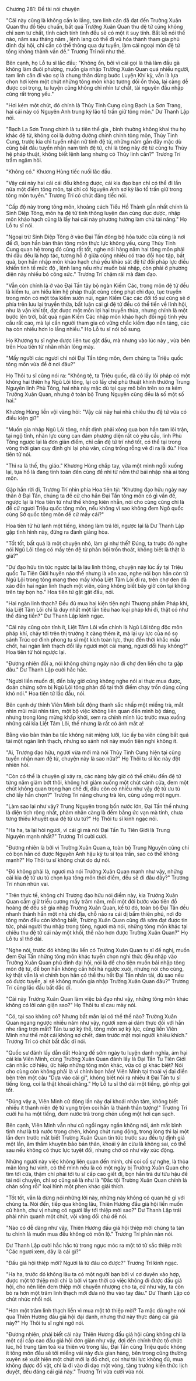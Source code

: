




Chương 281: Đề tài nói chuyện


"Cái này cũng là không cần lo lắng, tam linh căn đã đạt đến Trường Xuân Quan thu đồ tiêu chuẩn, bất quá Trường Xuân Quan thu đệ tử cũng không chỉ xem tư chất, tính cách tính tình đều sẽ có một ít suy tính. Bất kể nói thế nào, năm sau tháng năm , lệnh lang có thể đi vũ hóa thành tham gia phủ đỉnh đại hội, chỉ cần có thể thông qua dự tuyển, làm cái ngoại môn đệ tử tổng không thành vấn đề." Trương Trí nói như thế.

Bên cạnh, họ Lỗ tu sĩ lắc đầu: "Không ổn, bởi vì cái gọi là thà làm đầu gà không làm đuôi phượng, muốn gia nhập Trường Xuân Quan quá nhiều người, tam linh căn đi vào sợ là chung thân dừng bước Luyện Khí kỳ, vẫn là lựa chọn hơi kém một chút những tông môn khác tương đối ổn thỏa, lại càng dễ được coi trọng, tu luyện cũng không chỉ nhìn tư chất, tài nguyên đầu nhập cũng rất trọng yếu."

"Hơi kém một chút, đó chính là Thủy Tinh Cung cùng Bạch La Sơn Trang, hai cái này có Nguyên Anh trung kỳ lão tổ trấn giữ tông môn." Dư Thanh Lập nói.

"Bạch La Sơn Trang chính là tu tiên thế gia , bình thường không khai thu họ khác đệ tử, không coi là đường đường chính chính tông môn, Thủy Tinh Cung, trước kia chỉ tuyển nhận nữ tính đệ tử, những năm gần đây mặc dù cũng bắt đầu tuyển nhận nam tính đệ tử, chỉ là tông này đệ tử cùng tu Thủy hệ pháp thuật, không biết lệnh lang nhưng có Thủy linh căn?" Trương Trí trầm ngâm hỏi.

"Không có." Khương Hùng tiếc nuối lắc đầu.

"Vậy cái này hai cái cái đều không được, cái kia đạo bạn chỉ có thể đi lần nữa một điểm tông môn, tại chỉ có Nguyên Anh sơ kỳ lão tổ trấn giữ trong tông môn tuyển." Trương Trí có chút đáng tiếc nói.

"Cấp độ này trong tông môn, khoảng cách Tiểu Hồ Thành gần nhất chính là Sinh Diệp Tông, môn hạ đệ tử tinh thông luyện đan cùng dục dược, nhập môn khảo hạch cũng là lấy hai cái này phương hướng làm chủ tài năng." Họ Lỗ tu sĩ nói.

"Ngoại trừ Sinh Diệp Tông ở vào Đại Tấn đông bộ hỏa tước cửa cũng là nơi để đi, bọn hắn bản thân tông môn thực lực không yếu, cùng Thủy Tinh Cung quan hệ trong đó cũng rất tốt, nghe nói hàng năm hai tông môn phái thi đấu đều là hợp tác, tương hỗ ở giữa cũng nhiều có trao đổi học tập, bất quá, bọn hắn nhập môn khảo hạch chủ yếu khảo sát đệ tử đối pháp lực điều khiển tinh tế mức độ , lệnh lang nếu như muốn bái nhập, còn phải ở phương diện này nhiều bỏ công sức." Trương Trí chậm rãi mà đàm đạo.

"Vẫn còn chính là ở vào Đại Tấn tây bộ ngàn Kiếm Các, trong môn đệ tử đều là kiếm tu, am hiểu kim hệ pháp thuật cùng công phạt chi đạo, tục truyền trong môn có một tòa kiếm sườn núi, ngàn Kiếm Các các đời tổ sư cũng sẽ ở phía trên lưu lại truyền thừa, bất luận cái gì đệ tử đều có thể tiến về lĩnh hội, như là vận khí tốt, đạt được một môn lợi hại truyền thừa, nhưng chính là một bước lên trời, bất quá ngàn Kiếm Các nhập môn khảo hạch đối ngộ tính yêu cầu rất cao, mà lại cần người tham gia có vững chắc kiếm đạo nền tảng, các hạ còn nhiều hơn lo lắng nhiều." Họ Lỗ tu sĩ nói bổ sung.

Họ Khương tu sĩ nghe được liên tục gật đầu, mà nhưng vào lúc này , vừa bên trên Hoa tiên tử nhăn nhăn lông mày.

"Mấy người các ngươi chỉ nói Đại Tấn tông môn, đem chúng ta Triệu quốc tông môn vừa để ở nơi đâu?"

Họ Thôi tu sĩ cũng nói ra: "Không tệ, ta Triệu quốc, đã có lấy lôi pháp có một không hai thiên hạ Ngũ Lôi tông, lại có lấy chế phù thuật khinh thường Trung Nguyên linh Phù Tông, hai nhà này mặc dù tại quy mô bên trên so ra kém Trường Xuân Quan, nhưng ở toàn bộ Trung Nguyên cũng đều là số một số hai."

Khương Hùng liền vội vàng hỏi: "Vậy cái này hai nhà chiêu thu đệ tử vừa có điều kiện gì?"

"Muốn gia nhập Ngũ Lôi tông, nhất định phải xông qua bọn hắn tam lôi trận, tại ngộ tính, nhãn lực cùng can đảm phương diện rất có yêu cầu, linh Phù Tông ngược lại là đơn giản điểm, chỉ cần đệ tử trí nhớ tốt, có thể tại trong vòng thời gian quy định ghi lại phù văn, cũng trống rỗng vẽ đi ra là đủ." Hoa tiên tử nói.

"Thì ra là thế, thụ giáo." Khương Hùng chắp tay, vừa một mình ngồi xuống lại, tựa hồ là đang tính toán đến cùng để nhi tử nếm thử bái nhập nhà ai tông môn.

Gặp hắn rời đi, Trương Trí nhìn phía Hoa tiên tử: "Khương đạo hữu ngày nay thân ở Đại Tấn, chúng ta đề cử cho hắn Đại Tấn tông môn có gì vấn đề, ngược lại là Hoa tiên tử như thế không kiên nhẫn, nói cho cùng cũng chỉ là đề cử ngươi Triệu quốc tông môn, nếu không vì sao không đem Ngô quốc cùng Sở quốc tông môn đề cử mấy cái?"

Hoa tiên tử hừ lạnh một tiếng, không làm trả lời, ngược lại là Dư Thanh Lập gặp tình hình này, đứng ra đánh giảng hòa.

"Tốt tốt, bất quá là một chuyện nhỏ, làm gì như thế? Đúng, ta trước đó nghe nói Ngũ Lôi tông có mấy tên đệ tử phản bội trốn thoát, không biết là thật là giả?"

"Dư đạo hữu tin tức ngược lại là láu lỉnh thông, chuyện này lúc ấy tại Triệu quốc Tu Tiên Giới huyên náo thế nhưng là xôn xao, nghe nói bọn hắn còn từ Ngũ Lôi trong tông mang theo mấy khỏa Liệt Tâm Lôi đi ra, trên chợ đen đã xào đến hai ngàn linh thạch một viên, cũng không biết bây giờ còn tại không trên tay bọn họ." Hoa tiên tử gật gật đầu, nói.

"Hai ngàn linh thạch? Đều đủ mua hai kiện tiện nghi Thượng phẩm Pháp khí, kia Liệt Tâm Lôi chỉ là duy nhất một lần tiêu hao loại pháp khí đi, thật có như thế đáng tiền?" Dư Thanh Lập kinh ngạc.

"Cái này cũng còn tính ít, Liệt Tâm Lôi vốn chính là Ngũ Lôi tông độc môn pháp khí, chảy tới trên thị trường ít càng thêm ít, mà lại uy lực của nó so sánh Trúc cơ đỉnh phong tu sĩ một kích toàn lực, thực đến thời khắc mấu chốt, hai ngàn linh thạch đổi lấy ngươi một cái mạng, ngươi đổi hay không?" Hoa tiên tử hỏi ngược lại.

"Đương nhiên đổi a, nói không chừng ngày nào đi chợ đen liền cho ta gặp đâu." Dư Thanh Lập cười hắc hắc.

"Ngươi liền muốn đi, đến bây giờ cũng không nghe nói ai thực mua được, đoán chừng sớm bị Ngũ Lôi tông phản đồ tại thời điểm chạy trốn dùng cũng khó nói." Hoa tiên tử lắc đầu, nói.

Bên cạnh dự thính Viên Minh bất động thanh sắc nhấp một miếng trà, mắt nhìn mũi mũi nhìn tâm, một bộ việc không liên quan đến mình bộ dáng, nhưng trong lòng mừng khấp khởi, xem ra chính mình lúc trước mua xuống những cái kia Liệt Tâm Lôi, thế nhưng là rất có ánh mắt a!

Bằng vào bản thân ba tấc không nát miệng lưỡi, lúc ấy ba viên cũng bất quá tài một ngàn linh thạch, nhưng so sánh nơi này muốn tiện nghi không ít.

"Ai, Trương đạo hữu, ngươi vừa mới mà nói Thủy Tinh Cung hiện tại cũng tuyển nhận nam đệ tử, chuyện này là sao nữa?" Họ Thôi tu sĩ lúc này đột nhiên hỏi.

"Còn có thể là chuyện gì xảy ra, các nàng bây giờ có thể chiêu đến đệ tử từng năm giảm bớt thôi, không hơi giảm xuống một chút cánh cửa, đem một chút không quan trọng hạn chế đi, đâu còn có nhiều như vậy đệ tử ưu tú chờ lấy hắn chọn?" Trương Trí nâng chung trà lên, cũng uống một ngụm.

"Làm sao lại như vậy? Trung Nguyên trong bốn nước lớn, Đại Tấn thế nhưng là diện tích rộng nhất, phàm nhân càng là đếm bằng ức vạn mà tính, chưa từng thiếu khuyết qua đệ tử ưu tú?" Họ Thôi tu sĩ kinh ngạc nói.

"Ha ha, ta lại hỏi ngươi, vì cái gì mà nói Đại Tấn Tu Tiên Giới là Trung Nguyên mạnh nhất?" Trương Trí cười cười.

"Đương nhiên là bởi vì Trường Xuân Quan a, toàn bộ Trung Nguyên cũng chỉ có bọn hắn có được Nguyên Anh hậu kỳ tu sĩ tọa trấn, sao có thể không mạnh?" Họ Thôi tu sĩ không chút do dự nói.

"Đó không phải là, ngươi mà nói Trường Xuân Quan mạnh như vậy, những cái kia đệ tử ưu tú chọn lựa tông môn thời điểm, đều sẽ đi đâu đây?" Trương Trí nhún nhún vai.

"Trên thực tế, không chỉ Trương đạo hữu nói điểm này, kia Trường Xuân Quan cầm giữ triều cương mấy trăm năm, mỗi một đời bước vào tiên đồ hoàng đế đều sẽ gia nhập Trường Xuân Quan, kể từ đó, toàn bộ Đại Tấn đều nhanh thành hắn một nhà chi địa, chỗ nào ra cái dị bẩm thiên phú, nơi đó tông môn đều còn không biết, Trường Xuân Quan cũng đã sớm đạt được tin tức, phái người thu nhập trong tông, ngươi mà nói, những tông môn khác tại chiêu thu đệ tử cái này một khối, thế nào hơn được Trường Xuân Quan?" Họ Lỗ tu sĩ thở dài.

"Nghe nói, trước đó không lâu liền có Trường Xuân Quan tu sĩ đề nghị, muốn đem Đại Tấn những tông môn khác tuyển chọn nghi thức đều nhập vào Trường Xuân Quan phủ đỉnh đại hội, nói là để cho tiện muốn bái nhập tông môn đệ tử, để bọn hắn không cần hối hả ngược xuôi, nhưng nói cho cùng, kỳ thật vẫn là vì chính bọn hắn có thể thu hết Đại Tấn nhân tài, dù sao nếu có được tuyển, ai sẽ không muốn gia nhập Trường Xuân Quan đâu?" Trương Trí cũng lắc đầu bất đắc dĩ.

"Cái này Trường Xuân Quan làm việc bá đạo như vậy, những tông môn khác không có lời oán giận sao?" Họ Thôi tu sĩ cau mày nói.

"Có, tại sao không có? Nhưng bất mãn lại có thể thế nào? Trường Xuân Quan ngang ngược nhiều năm như vậy, ngươi xem ai dám thực đối với hắn nhe răng trợn mắt? Tán tu sợ kỳ thế, tông môn sợ kỳ lực, cũng liền Viên Minh như thế một cái không sợ chết, dám trước mặt mọi người khiêu khích." Trương Trí có chút bất đắc dĩ nói.

"Quốc sư đánh lấy dẫn dắt Hoàng đế sớm ngày tu luyện danh nghĩa, ám hại cái kia Viên Minh, cùng Trường Xuân Quan đánh lấy là Đại Tấn Tu Tiên Giới cân nhắc cờ hiệu, ức hiếp những tông môn khác, vừa có gì khác biệt? Nói cho cùng còn không phải là vì chính bọn hắn! Viên Minh tại thoái vị đại điển bên trên một câu "Dựa vào cái gì", không biết nói ra nhiều ít Đại Tấn tu sĩ tiếng lòng, coi là thật khoái chăng." Họ Lỗ tu sĩ thở dài một tiếng, gõ nhịp gọi tốt.

"Đúng vậy a, Viên Minh cử động lần này đại khoái nhân tâm, không biết nhiều ít thanh niên đệ tử vụng trộm coi hắn là thành thần tượng!" Trương Trí cười ha ha một tiếng, đem nước trà trong chén uống một hơi cạn sạch.

Bên cạnh, Viên Minh vẫn như cũ ngồi ngay ngắn không nói, ánh mắt bình tĩnh như là trà nước trong chén, không chút rung động, trong lòng thì lại một lần đem trước mắt biết Trường Xuân Quan tin tức trước sau đều tự định giá một lần, âm thầm khuyên bảo bản thân, khoái ý ân cừu là không sai, có thể sau nếu không có thực lực tuyệt đối, nhưng chớ có như vậy xúc động.

Những người này việc không liên quan đến mình, chỉ coi cố sự nghe, là thỏa mãn lòng hư vinh, có thể mình nếu là có một ngày bị Trường Xuân Quan cho tìm tới cửa, thậm chí phái tới tu sĩ cấp cao giết đi, bọn hắn trà dư tửu hậu đề tài nói chuyện, chỉ sợ cũng sẽ là như là "Đắc tội Trường Xuân Quan chính là chán sống rồi" loại hình một phen khác giải thích.

"Tốt tốt, vẫn là đừng nói những lời này, những này không có quan hệ gì với chúng ta. Nói đến, tiếp qua không lâu, Thiên Hương đấu giá hội liền muốn cử hành, chư vị nhưng có người lấy tới thiệp mời sao?" Dư Thanh Lập trái phải nhìn quanh một chút, vội vàng đổi chủ đề nói.

"Nào có dễ dàng như vậy, Thiên Hương đấu giá hội thiệp mời chúng ta tán tu chính là muốn mua đều không có môn lộ." Trương Trí phàn nàn nói.

Dư Thanh Lập cười hắc hắc từ trong ngực móc ra một tờ tử sắc thiệp mời: "Các ngươi xem, đây là cái gì?"

"Đấu giá hội thiệp mời? Ngươi là từ đâu có được?" Trương Trí kinh ngạc.

"Ha ha, trước đó không lâu ta có một người bạn bởi vì cơ duyên xảo hợp, được một tờ thiệp mời chỉ là bởi vì tạm thời có việc không đi được đấu giá hội, cho nên liền đem thiệp mời chuyển nhượng cho ta, cứ như vậy, ta còn bỏ ra hơn một trăm linh thạch mới đưa nó thu vào tay đâu." Dư Thanh Lập có chút nhức nhối nói.

"Hơn một trăm linh thạch liền vì mua một tờ thiệp mời? Ta mặc dù nghe nói qua Thiên Hương đấu giá hội đại danh, nhưng thứ này thực đáng cái giá này?" Họ Thôi tu sĩ nghi ngờ nói.

"Đương nhiên, phải biết cái này Thiên Hương đấu giá hội cũng không chỉ là một cái cấp cao đấu giá hội đơn giản như vậy, đợi đến chính thức tổ chức lúc, hồ trung tâm toà kia thiên vũ trong lầu, Đại Tấn cùng Triệu quốc không ít tông môn đều sẽ tới miếng vải này đưa gian hàng, bên trong cũng thường xuyên sẽ xuất hiện một chút mới lạ đồ chơi, coi như tài lực không đủ, mua không được đồ vật, chỉ là đi vào đi dạo một vòng, tăng trưởng kiến thức lịch duyệt, đều đáng cái giá này." Trương Trí vừa cười vừa nói.




